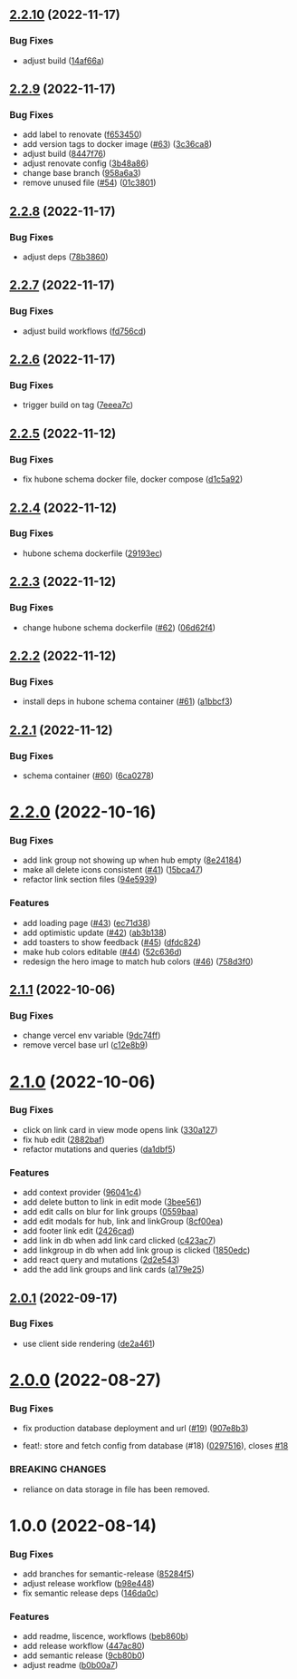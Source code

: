 ## [2.2.10](https://github.com/IhsenBouallegue/HubOne/compare/v2.2.9...v2.2.10) (2022-11-17)


### Bug Fixes

* adjust build ([14af66a](https://github.com/IhsenBouallegue/HubOne/commit/14af66a36cb853a96fddac2999c37a73c220398c))

## [2.2.9](https://github.com/IhsenBouallegue/HubOne/compare/v2.2.8...v2.2.9) (2022-11-17)


### Bug Fixes

* add label to renovate ([f653450](https://github.com/IhsenBouallegue/HubOne/commit/f653450d78c0141bad5be78bec20ef3881f48597))
* add version tags to docker image ([#63](https://github.com/IhsenBouallegue/HubOne/issues/63)) ([3c36ca8](https://github.com/IhsenBouallegue/HubOne/commit/3c36ca8224517d56e7ef61de307d90cf12264f4b))
* adjust build ([8447f76](https://github.com/IhsenBouallegue/HubOne/commit/8447f76c966f5f23c6d47f44a84b14335e916e25))
* adjust renovate config ([3b48a86](https://github.com/IhsenBouallegue/HubOne/commit/3b48a866d995819fa0049e0f60252dd99521bc63))
* change base branch ([958a6a3](https://github.com/IhsenBouallegue/HubOne/commit/958a6a3aaef8d9f907392d7cd6bf5942509efa3f))
* remove unused file ([#54](https://github.com/IhsenBouallegue/HubOne/issues/54)) ([01c3801](https://github.com/IhsenBouallegue/HubOne/commit/01c3801dbf5a05aa5b73c9fab70226c1a1bef775))

## [2.2.8](https://github.com/IhsenBouallegue/HubOne/compare/v2.2.7...v2.2.8) (2022-11-17)


### Bug Fixes

* adjust deps ([78b3860](https://github.com/IhsenBouallegue/HubOne/commit/78b386036d77d8daa8129d58d0e4d81a3c59903e))

## [2.2.7](https://github.com/IhsenBouallegue/HubOne/compare/v2.2.6...v2.2.7) (2022-11-17)


### Bug Fixes

* adjust build workflows ([fd756cd](https://github.com/IhsenBouallegue/HubOne/commit/fd756cd3284a491a3c39fb3cdcca3184c72f9ac7))

## [2.2.6](https://github.com/IhsenBouallegue/HubOne/compare/v2.2.5...v2.2.6) (2022-11-17)


### Bug Fixes

* trigger build on tag ([7eeea7c](https://github.com/IhsenBouallegue/HubOne/commit/7eeea7c8554e48793320f83a907d59671d9eefa4))

## [2.2.5](https://github.com/IhsenBouallegue/HubOne/compare/v2.2.4...v2.2.5) (2022-11-12)


### Bug Fixes

* fix hubone schema docker file, docker compose ([d1c5a92](https://github.com/IhsenBouallegue/HubOne/commit/d1c5a926826732395fe0cea271968200c18fe831))

## [2.2.4](https://github.com/IhsenBouallegue/HubOne/compare/v2.2.3...v2.2.4) (2022-11-12)


### Bug Fixes

* hubone schema dockerfile ([29193ec](https://github.com/IhsenBouallegue/HubOne/commit/29193ec42f176ccdd5ce635396c89d4bb5b6495e))

## [2.2.3](https://github.com/IhsenBouallegue/HubOne/compare/v2.2.2...v2.2.3) (2022-11-12)


### Bug Fixes

* change hubone schema dockerfile ([#62](https://github.com/IhsenBouallegue/HubOne/issues/62)) ([06d62f4](https://github.com/IhsenBouallegue/HubOne/commit/06d62f43ce2d6f4e727934529f72b14b62d1c907))

## [2.2.2](https://github.com/IhsenBouallegue/HubOne/compare/v2.2.1...v2.2.2) (2022-11-12)


### Bug Fixes

* install deps in hubone schema container ([#61](https://github.com/IhsenBouallegue/HubOne/issues/61)) ([a1bbcf3](https://github.com/IhsenBouallegue/HubOne/commit/a1bbcf39157268014aff64f76ac2db8eb84af8ae))

## [2.2.1](https://github.com/IhsenBouallegue/HubOne/compare/v2.2.0...v2.2.1) (2022-11-12)


### Bug Fixes

* schema container ([#60](https://github.com/IhsenBouallegue/HubOne/issues/60)) ([6ca0278](https://github.com/IhsenBouallegue/HubOne/commit/6ca0278e8711e2b598f9b058d1eef246e21927f8))

# [2.2.0](https://github.com/IhsenBouallegue/HubOne/compare/v2.1.1...v2.2.0) (2022-10-16)


### Bug Fixes

* add link group not showing up when hub empty ([8e24184](https://github.com/IhsenBouallegue/HubOne/commit/8e241845d2581aec968157e99e52ba20aec4ce3d))
* make all delete icons consistent ([#41](https://github.com/IhsenBouallegue/HubOne/issues/41)) ([15bca47](https://github.com/IhsenBouallegue/HubOne/commit/15bca478559ef46da339253e0005dd5d6beb1d68))
* refactor link section files ([94e5939](https://github.com/IhsenBouallegue/HubOne/commit/94e59399c5cf3fd63c0c376ed5536590555d7c4e))


### Features

* add loading page ([#43](https://github.com/IhsenBouallegue/HubOne/issues/43)) ([ec71d38](https://github.com/IhsenBouallegue/HubOne/commit/ec71d38a6f769ec826a31000b30b7c5abadfc2a6))
* add optimistic update ([#42](https://github.com/IhsenBouallegue/HubOne/issues/42)) ([ab3b138](https://github.com/IhsenBouallegue/HubOne/commit/ab3b13869b95754555be30db057b8de461f76fa2))
* add toasters to show feedback ([#45](https://github.com/IhsenBouallegue/HubOne/issues/45)) ([dfdc824](https://github.com/IhsenBouallegue/HubOne/commit/dfdc8246c70c6da2be2c169b69b32fdeecf12378))
* make hub colors editable ([#44](https://github.com/IhsenBouallegue/HubOne/issues/44)) ([52c636d](https://github.com/IhsenBouallegue/HubOne/commit/52c636dfe6038a877407702e5a9f840d2ef151b5))
* redesign the hero image to match hub colors ([#46](https://github.com/IhsenBouallegue/HubOne/issues/46)) ([758d3f0](https://github.com/IhsenBouallegue/HubOne/commit/758d3f0305a93603034cb220c571296c1b78ea1e))

## [2.1.1](https://github.com/IhsenBouallegue/hub-one/compare/v2.1.0...v2.1.1) (2022-10-06)


### Bug Fixes

* change vercel env variable ([9dc74ff](https://github.com/IhsenBouallegue/hub-one/commit/9dc74ff489c0a325020600737a2f542a6ab67e45))
* remove vercel base url ([c12e8b9](https://github.com/IhsenBouallegue/hub-one/commit/c12e8b9807ef6ab91bba828b9c4760c1011231bb))

# [2.1.0](https://github.com/IhsenBouallegue/hub-one/compare/v2.0.1...v2.1.0) (2022-10-06)


### Bug Fixes

* click on link card in view mode opens link ([330a127](https://github.com/IhsenBouallegue/hub-one/commit/330a127ee23f5a7b6003298acb38099e7a5222ce))
* fix hub edit ([2882baf](https://github.com/IhsenBouallegue/hub-one/commit/2882baf2b2fe3ecb277c5c12b43625790b1b69f0))
* refactor mutations and queries ([da1dbf5](https://github.com/IhsenBouallegue/hub-one/commit/da1dbf517a1762dcdaf7ea312d3ac2c586b8e05f))


### Features

* add context provider ([96041c4](https://github.com/IhsenBouallegue/hub-one/commit/96041c4d7e9b44c02106e175d0d77ee6bbba4914))
* add delete button to link in edit mode ([3bee561](https://github.com/IhsenBouallegue/hub-one/commit/3bee561c3b3efe563a4866fde463690820a4889b))
* add edit calls on blur for link groups ([0559baa](https://github.com/IhsenBouallegue/hub-one/commit/0559baa02834ac57244096591cbc0c3a2189d178))
* add edit modals for hub, link and linkGroup ([8cf00ea](https://github.com/IhsenBouallegue/hub-one/commit/8cf00ea6ccf22a8b82d37905ba2035af1485469d))
* add footer link edit ([2426cad](https://github.com/IhsenBouallegue/hub-one/commit/2426cad8f94cea8af136a2ef2b25440173a74ca8))
* add link in db when add link card clicked ([c423ac7](https://github.com/IhsenBouallegue/hub-one/commit/c423ac7b6f445f67a861c6ba6e251920da318dba))
* add linkgroup in db when add link group is clicked ([1850edc](https://github.com/IhsenBouallegue/hub-one/commit/1850edcfce5839e3e4e728442f630b10d791757e))
* add react query and mutations ([2d2e543](https://github.com/IhsenBouallegue/hub-one/commit/2d2e543e5238273ff276697f231a54d4ce32fa20))
* add the add link groups and link cards ([a179e25](https://github.com/IhsenBouallegue/hub-one/commit/a179e25bbdaf83fb80776eb627fa81deb05c9e7b))

## [2.0.1](https://github.com/IhsenBouallegue/hub-one/compare/v2.0.0...v2.0.1) (2022-09-17)


### Bug Fixes

* use client side rendering ([de2a461](https://github.com/IhsenBouallegue/hub-one/commit/de2a4615bd65362f2a383d520a3eeb7f26ae9a22))

# [2.0.0](https://github.com/IhsenBouallegue/hub-one/compare/v1.0.0...v2.0.0) (2022-08-27)


### Bug Fixes

* fix production database deployment and url ([#19](https://github.com/IhsenBouallegue/hub-one/issues/19)) ([907e8b3](https://github.com/IhsenBouallegue/hub-one/commit/907e8b3ca3a4f93779132ff13bf09360c2029f0c))


* feat!: store and fetch config from database (#18) ([0297516](https://github.com/IhsenBouallegue/hub-one/commit/0297516a466994ab03ca108ec7d254c16699d3e3)), closes [#18](https://github.com/IhsenBouallegue/hub-one/issues/18)


### BREAKING CHANGES

* reliance on data storage in file has been removed.

# 1.0.0 (2022-08-14)


### Bug Fixes

* add branches for semantic-release ([85284f5](https://github.com/IhsenBouallegue/hub-one/commit/85284f55ebcb47ccc481d706609a42fca9f712d3))
* adjust release workflow ([b98e448](https://github.com/IhsenBouallegue/hub-one/commit/b98e44832c7abf5c20abdf0fd8abea67237798de))
* fix semantic release deps ([146da0c](https://github.com/IhsenBouallegue/hub-one/commit/146da0ca3174ee05f78fb70fad21554281d7854b))


### Features

* add readme, liscence, workflows ([beb860b](https://github.com/IhsenBouallegue/hub-one/commit/beb860bf234d374a21481ec210e397fcaa754093))
* add release workflow ([447ac80](https://github.com/IhsenBouallegue/hub-one/commit/447ac8054620da8015e70cc9e61ea003a09bb25e))
* add semantic release ([9cb80b0](https://github.com/IhsenBouallegue/hub-one/commit/9cb80b0782b44a338c8a206651cb885f27ea1b51))
* adjust readme ([b0b00a7](https://github.com/IhsenBouallegue/hub-one/commit/b0b00a705a43ba375023fa6340a9c96a5bb276df))
